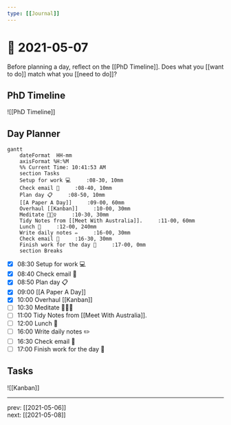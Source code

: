 ```yaml
---
type: [[Journal]]
---
```


# 📆 2021-05-07

Before planning a day, reflect on the [[PhD Timeline]]. Does what you [[want to do]] match what you [[need to do]]?

## PhD Timeline

![[PhD Timeline]]

## Day Planner
```mermaid
gantt
    dateFormat  HH-mm
    axisFormat %H:%M
    %% Current Time: 10:41:53 AM
    section Tasks
    Setup for work 💻     :08-30, 10mm
    Check email 📧     :08-40, 10mm
    Plan day 📋     :08-50, 10mm
    [[A Paper A Day]]     :09-00, 60mm
    Overhaul [[Kanban]]     :10-00, 30mm
    Meditate 🧘🏻‍♀️     :10-30, 30mm
    Tidy Notes from [[Meet With Australia]].     :11-00, 60mm
    Lunch 🍙     :12-00, 240mm
    Write daily notes ✏️     :16-00, 30mm
    Check email 📧     :16-30, 30mm
    Finish work for the day 🎉     :17-00, 0mm
    section Breaks

```

- [x] 08:30 Setup for work 💻
- [x] 08:40 Check email 📧
- [x] 08:50 Plan day 📋
- [x] 09:00 [[A Paper A Day]]
- [x] 10:00 Overhaul [[Kanban]]
- [ ] 10:30 Meditate 🧘🏻‍♀️
- [ ] 11:00 Tidy Notes from [[Meet With Australia]].
- [ ] 12:00 Lunch 🍙
- [ ] 16:00 Write daily notes ✏️
- [ ] 16:30 Check email 📧
- [ ] 17:00 Finish work for the day 🎉

## Tasks

![[Kanban]]

---

prev: [[2021-05-06]]  
next: [[2021-05-08]]  